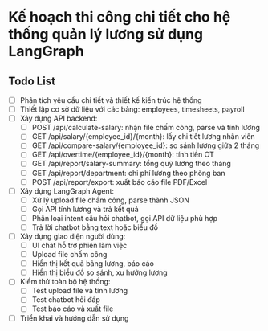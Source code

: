 # Kế hoạch thi công chi tiết cho hệ thống quản lý lương sử dụng LangGraph


## Todo List


- [ ] Phân tích yêu cầu chi tiết và thiết kế kiến trúc hệ thống
- [ ] Thiết lập cơ sở dữ liệu với các bảng: employees, timesheets, payroll
- [ ] Xây dựng API backend:
  - [ ] POST /api/calculate-salary: nhận file chấm công, parse và tính lương
  - [ ] GET /api/salary/{employee_id}/{month}: lấy chi tiết lương nhân viên
  - [ ] GET /api/compare-salary/{employee_id}: so sánh lương giữa 2 tháng
  - [ ] GET /api/overtime/{employee_id}/{month}: tính tiền OT
  - [ ] GET /api/report/salary-summary: tổng quỹ lương theo tháng
  - [ ] GET /api/report/department: chi phí lương theo phòng ban
  - [ ] POST /api/report/export: xuất báo cáo file PDF/Excel
- [ ] Xây dựng LangGraph Agent:
  - [ ] Xử lý upload file chấm công, parse thành JSON
  - [ ] Gọi API tính lương và trả kết quả
  - [ ] Phân loại intent câu hỏi chatbot, gọi API dữ liệu phù hợp
  - [ ] Trả lời chatbot bằng text hoặc biểu đồ
- [ ] Xây dựng giao diện người dùng:
  - [ ] UI chat hỗ trợ phiên làm việc
  - [ ] Upload file chấm công
  - [ ] Hiển thị kết quả bảng lương, báo cáo
  - [ ] Hiển thị biểu đồ so sánh, xu hướng lương
- [ ] Kiểm thử toàn bộ hệ thống:
  - [ ] Test upload file và tính lương
  - [ ] Test chatbot hỏi đáp
  - [ ] Test báo cáo và xuất file
- [ ] Triển khai và hướng dẫn sử dụng